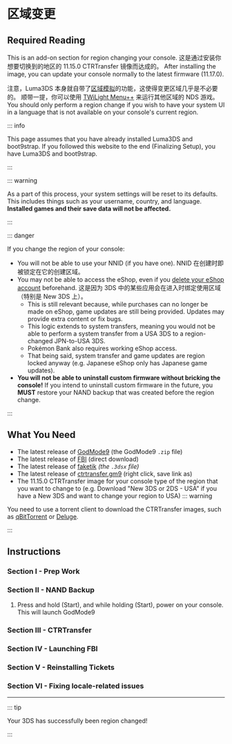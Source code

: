 # 区域变更

## Required Reading

This is an add-on section for region changing your console. 这是通过安装你想要切换到的地区的 11.15.0 CTRTransfer 镜像而达成的。 After installing the image, you can update your console normally to the latest firmware (11.17.0).

注意，Luma3DS 本身就自带了[区域模拟](https://github.com/LumaTeam/Luma3DS/wiki/Optional-features)的功能，这使得变更区域几乎是不必要的。 顺带一提，你可以使用 [TWiLight Menu++](https://github.com/DS-Homebrew/TWiLightMenu/releases) 来运行其他区域的 NDS 游戏。 You should only perform a region change if you wish to have your system UI in a language that is not available on your console's current region.

::: info

This page assumes that you have already installed Luma3DS and boot9strap. If you followed this website to the end (Finalizing Setup), you have Luma3DS and boot9strap.

:::

::: warning

As a part of this process, your system settings will be reset to its defaults. This includes things such as your username, country, and language. **Installed games and their save data will not be affected.**

:::

::: danger

If you change the region of your console:

- You will not be able to use your NNID (if you have one). NNID 在创建时即被锁定在它的创建区域。
- You may not be able to access the eShop, even if you [delete your eShop account](https://en-americas-support.nintendo.com/app/answers/detail/a_id/74/~/how-to-delete-a-nintendo-eshop-account) beforehand. 这是因为 3DS 中的某些应用会在进入时绑定使用区域（特别是 New 3DS 上）。
    - This is still relevant because, while purchases can no longer be made on eShop, game updates are still being provided. Updates may provide extra content or fix bugs.
    - This logic extends to system transfers, meaning you would not be able to perform a system transfer from a USA 3DS to a region-changed JPN-to-USA 3DS.
    - Pokémon Bank also requires working eShop access.
    - That being said, system transfer and game updates are region locked anyway (e.g. Japanese eShop only has Japanese game updates).
- **You will not be able to uninstall custom firmware without bricking the console!** If you intend to uninstall custom firmware in the future, you **MUST** restore your NAND backup that was created before the region change.

:::

## What You Need

- The latest release of [GodMode9](https://github.com/d0k3/GodMode9/releases/latest) (the GodMode9 `.zip` file)
- The latest release of [FBI](https://github.com/nh-server/FBI-NH/releases/download/2.6.1/FBI.3dsx) (direct download)
- The latest release of [faketik](https://github.com/ihaveamac/faketik/releases/latest) _(the `.3dsx` file)_
- The latest release of [ctrtransfer.gm9](https://raw.githubusercontent.com/nh-server/scripts/refs/heads/main/3DS/ctrtransfer.gm9) (right click, save link as)
- The 11.15.0 CTRTransfer image for your console type of the region that you want to change to (e.g. Download "New 3DS or 2DS - USA" if you have a New 3DS and want to change your region to USA)
    ::: warning

You need to use a torrent client to download the CTRTransfer images, such as [qBitTorrent](https://www.qbittorrent.org/download) or [Deluge](https://deluge-torrent.org/download/).

:::

<!--@include: ./_include/ctrtransfer-images.md -->

## Instructions

### Section I - Prep Work

<!--@include: ./_include/ctrtransfer-prep.md -->

### Section II - NAND Backup

1. Press and hold (Start), and while holding (Start), power on your console. This will launch GodMode9

<!--@include: ./_include/nand-backup.md -->

### Section III - CTRTransfer

<!--@include: ./_include/ctrtransfer-main.md -->

### Section IV - Launching FBI

<!--@include: ./_include/launch-hbl-dlp.md -->

### Section V - Reinstalling Tickets

<!--@include: ./_include/ctrtransfer-ticket-copy.md -->

### Section VI - Fixing locale-related issues

<!--@include: ./_include/ctrnand-datayeet.md -->

___

::: tip

Your 3DS has successfully been region changed!

:::
